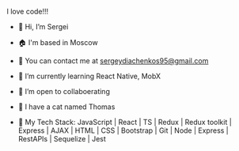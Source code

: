 I love code!!!

- 👋 Hi, I’m Sergei
- 🏠 I'm based in Moscow
- 📩 You can contact me at sergeydiachenkos95@gmail.com
- 🌱 I’m currently learning React Native, MobX
- 🤝 I’m open to collaboerating
- 🐹 I have a cat named Thomas
  
- 🚀 My Tech Stack: JavaScript | React | TS | Redux | Redux toolkit | Express | AJAX | HTML | CSS | Bootstrap | Git | Node | Express | RestAPIs | Sequelize | Jest

<!---
Flodger1/Flodger1 is a ✨ special ✨ repository because its `README.md` (this file) appears on your GitHub profile.
You can click the Preview link to take a look at your changes.
--->
